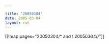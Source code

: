 ```yaml
---

title: "20050304"
date: 2005-03-04
layout: rut
---
```


[[!map pages="20050304/* and ! 20050304/*/*"]]
